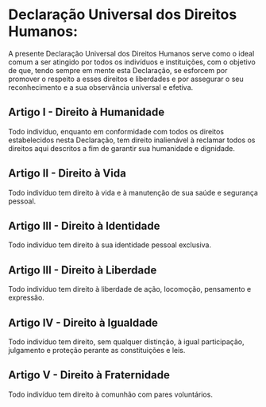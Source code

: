 # Declaração Universal dos Direitos Humanos:

A presente Declaração Universal dos Direitos Humanos serve como o ideal comum a ser atingido por todos os indivíduos e instituições, com o objetivo de que, tendo sempre em mente esta Declaração, se esforcem por promover o respeito a esses direitos e liberdades e por assegurar o seu reconhecimento e a sua observância universal e efetiva.

## Artigo I - Direito à Humanidade

Todo indivíduo, enquanto em conformidade com todos os direitos estabelecidos nesta Declaração, tem direito inalienável à reclamar todos os direitos aqui descritos a fim de garantir sua humanidade e dignidade.

## Artigo II - Direito à Vida

Todo indivíduo tem direito à vida e à manutenção de sua saúde e segurança pessoal.

## Artigo III - Direito à Identidade

Todo indivíduo tem direito à sua identidade pessoal exclusiva.

## Artigo III - Direito à Liberdade

Todo indivíduo tem direito à liberdade de ação, locomoção, pensamento e expressão.

## Artigo IV - Direito à Igualdade

Todo indivíduo tem direito, sem qualquer distinção, à igual participação, julgamento e proteção perante as constituições e leis.

## Artigo V - Direito à Fraternidade

Todo indivíduo tem direito à comunhão com pares voluntários.
